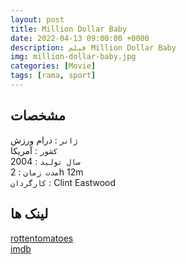 ```yaml
---
layout: post
title: Million Dollar Baby
date: 2022-04-13 09:00:00 +0000
description: فیلم Million Dollar Baby
img: million-dollar-baby.jpg
categories: [Movie]
tags: [rama, sport]
---
```


## مشخصات

`ژانر` : درام ورزش  
`کشور` : آمریکا  
`سال تولید` : 2004  
`مدت زمان` : 2h 12m  
`کارگردان` : Clint Eastwood

## لینک ها

[rottentomatoes](https://www.rottentomatoes.com/m/million_dollar_baby)  
[imdb](https://www.imdb.com/title/tt0405159/)